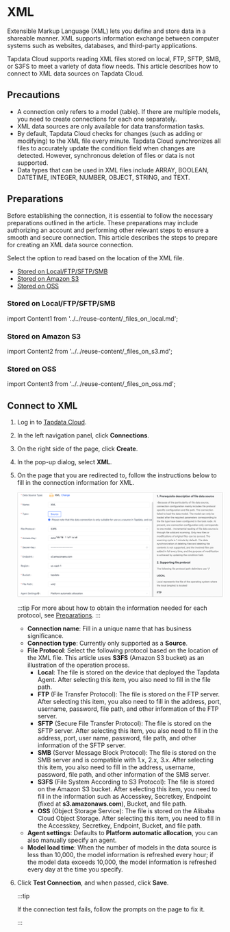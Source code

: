 # XML

Extensible Markup Language (XML) lets you define and store data in a shareable manner. XML supports information exchange between computer systems such as websites, databases, and third-party applications. 

Tapdata Cloud supports reading XML files stored on local, FTP, SFTP, SMB, or S3FS to meet a variety of data flow needs. This article describes how to connect to XML data sources on Tapdata Cloud.

## Precautions

- A connection only refers to a model (table). If there are multiple models, you need to create connections for each one separately.
- XML data sources are only available for data transformation tasks.
- By default, Tapdata Cloud checks for changes (such as adding or modifying) to the XML file every minute. Tapdata Cloud synchronizes all files to accurately update the condition field when changes are detected. However, synchronous deletion of files or data is not supported.
- Data types that can be used in XML files include ARRAY, BOOLEAN, DATETIME, INTEGER, NUMBER, OBJECT, STRING, and TEXT.

## Preparations

Before establishing the connection, it is essential to follow the necessary preparations outlined in the article. These preparations may include authorizing an account and performing other relevant steps to ensure a smooth and secure connection.
This article describes the steps to prepare for creating an XML data source connection.

Select the option to read based on the location of the XML file.

* [Stored on Local/FTP/SFTP/SMB](#stored-on-localftpsftpsmb)
* [Stored on Amazon S3](#stored-on-amazon-s3)
* [Stored on OSS](#stored-on-oss)



### Stored on Local/FTP/SFTP/SMB

import Content1 from '../../reuse-content/_files_on_local.md';

<Content1 />


### Stored on Amazon S3

import Content2 from '../../reuse-content/_files_on_s3.md';

<Content2 />

### Stored on OSS

import Content3 from '../../reuse-content/_files_on_oss.md';

<Content3 />



## Connect to XML

1. Log in to [Tapdata Cloud](https://cloud.tapdata.io/).

2. In the left navigation panel, click **Connections**.

3. On the right side of the page, click **Create**.

4. In the pop-up dialog, select **XML**.

5. On the page that you are redirected to, follow the instructions below to fill in the connection information for XML.

   ![Connect to XML](../../images/connect_xml.png)

   :::tip
   For more about how to obtain the information needed for each protocol, see [Preparations](#preparations).
   :::

   * **Connection name**: Fill in a unique name that has business significance.
   * **Connection type**: Currently only supported as a **Source**.
   * **File Protocol**: Select the following protocol based on the location of the XML file. This article uses **S3FS** (Amazon S3 bucket) as an illustration of the operation process.
      * **Local**: The file is stored on the device that deployed the Tapdata Agent. After selecting this item, you also need to fill in the file path.
      * **FTP** (File Transfer Protocol): The file is stored on the FTP server. After selecting this item, you also need to fill in the address, port, username, password, file path, and other information of the FTP server.
      * **SFTP** (Secure File Transfer Protocol): The file is stored on the SFTP server. After selecting this item, you also need to fill in the address, port, user name, password, file path, and other information of the SFTP server.
      * **SMB** (Server Message Block Protocol): The file is stored on the SMB server and is compatible with 1.x, 2.x, 3.x. After selecting this item, you also need to fill in the address, username, password, file path, and other information of the SMB server.
      * **S3FS** (File System According to S3 Protocol): The file is stored on the Amazon S3 bucket. After selecting this item, you need to fill in the information such as Accesskey, Secretkey, Endpoint (fixed at **s3.amazonaws.com**), Bucket, and file path.
      * **OSS** (Object Storage Service): The file is stored on the Alibaba Cloud Object Storage. After selecting this item, you need to fill in the Accesskey, Secretkey, Endpoint, Bucket, and file path.
   * **Agent settings**: Defaults to **Platform automatic allocation**, you can also manually specify an agent.
   * **Model load time**: When the number of models in the data source is less than 10,000, the model information is refreshed every hour; if the model data exceeds 10,000, the model information is refreshed every day at the time you specify.

6. Click **Test Connection**, and when passed, click **Save**.

   :::tip

   If the connection test fails, follow the prompts on the page to fix it.

   :::